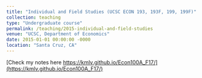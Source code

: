 ```yaml
---
title: "Individual and Field Studies (UCSC ECON 193, 193F, 199, 199F)"
collection: teaching
type: "Undergraduate course"
permalink: /teaching/2015-individual-and-field-studies
venue: "UCSC, Department of Economics"
date: 2015-01-01 00:00:00 -0000
location: "Santa Cruz, CA"
---
```


[Check my notes here https://kmlv.github.io/Econ100A_F17/](https://kmlv.github.io/Econ100A_F17/)

<!-- Heading 1 -->
<!-- ====== -->

<!-- Heading 2 -->
<!-- ====== -->

<!-- Heading 3 -->
<!-- ====== -->
